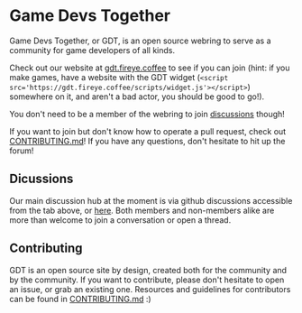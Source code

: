 # Game Devs Together

Game Devs Together, or GDT, is an open source webring to serve as a community for game developers of all kinds.

Check out our website at [gdt.fireye.coffee](https://gdt.fireye.coffee) to see if you can join (hint: if you make games, have a website with the GDT widget (`<script src='https://gdt.fireye.coffee/scripts/widget.js'></script>`) somewhere on it, and aren't a bad actor, you should be good to go!). 

You don't need to be a member of the webring to join [discussions](https://github.com/Fireye04/Game-Devs-Together/discussions) though!

If you want to join but don't know how to operate a pull request, check out [CONTRIBUTING.md](https://github.com/Fireye04/Game-Devs-Together/blob/main/CONTRIBUTING.md)! If you have any questions, don't hesitate to hit up the forum!

## Dicussions

Our main discussion hub at the moment is via github discussions accessible from the tab above, or [here](https://github.com/Fireye04/Game-Devs-Together/discussions). Both members and non-members alike are more than welcome to join a conversation or open a thread.

## Contributing

GDT is an open source site by design, created both for the community and by the community. If you want to contribute, please don't hesitate to open an issue, or grab an existing one. Resources and guidelines for contributors can be found in  [CONTRIBUTING.md](https://github.com/Fireye04/Game-Devs-Together/blob/main/CONTRIBUTING.md) :)
